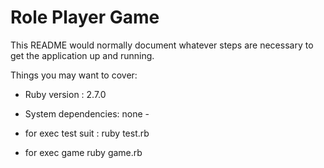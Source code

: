 # Role Player Game

This README would normally document whatever steps are necessary to get the
application up and running.

Things you may want to cover:

* Ruby version : 2.7.0

* System dependencies: none - 

* for exec test suit : ruby test.rb

* for exec game ruby game.rb
